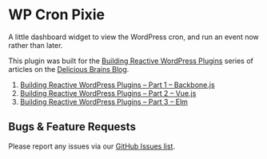 # WP Cron Pixie

A little dashboard widget to view the WordPress cron, and run an event now rather than later.

This plugin was built for the [Building Reactive WordPress Plugins](https://deliciousbrains.com/building-reactive-wordpress-plugins/) series of articles on the [Delicious Brains Blog](https://deliciousbrains.com/blog/).

1. [Building Reactive WordPress Plugins – Part 1 – Backbone.js](https://deliciousbrains.com/building-reactive-wordpress-plugins-part-1-backbone-js/)
1. [Building Reactive WordPress Plugins – Part 2 – Vue.js](https://deliciousbrains.com/building-reactive-wordpress-plugins-part-2-vue-js/)
1. [Building Reactive WordPress Plugins – Part 3 – Elm](https://deliciousbrains.com/building-reactive-wordpress-plugins-part-3-elm/)

## Bugs & Feature Requests
Please report any issues via our [GitHub Issues list](https://github.com/ianmjones/wp-cron-pixie/issues).
